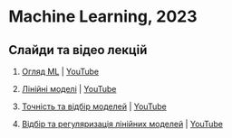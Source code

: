 # Machine Learning, 2023

## Слайди та відео лекцій

1. [Огляд ML](https://raw.githack.com/Aranaur/ML23/master/lecture/01.html) | [YouTube](https://www.youtube.com/watch?v=Nv2AIpgjU1M)

2. [Лінійні моделі](https://raw.githack.com/Aranaur/ML23/master/lecture/02.html) | [YouTube](https://www.youtube.com/watch?v=ET-RiOkqASo)

3. [Точність та відбір моделей](https://raw.githack.com/Aranaur/ML23/master/lecture/03.html) | [YouTube](https://www.youtube.com/watch?v=hq10YxjkA3I)

4. [Відбір та регуляризація лінійних моделей](https://raw.githack.com/Aranaur/ML23/master/lecture/04.html) | [YouTube](https://www.youtube.com/watch?v=ONRCwjNKJMM)